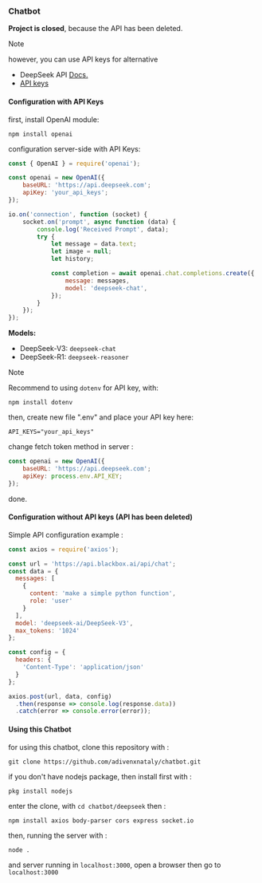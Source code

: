 ### Chatbot
**Project is closed**, because the API has been deleted.
>[!NOTE]
>however, you can use API keys for alternative

- DeepSeek API [Docs.](https://api-docs.deepseek.com/)
- [API keys](https://platform.deepseek.com/api_keys)

#### Configuration with API Keys
first, install OpenAI module:

    npm install openai

configuration server-side with API Keys:
```javascript
const { OpenAI } = require('openai');

const openai = new OpenAI({
    baseURL: 'https://api.deepseek.com';
    apiKey: 'your_api_keys';
});

io.on('connection', function (socket) {
    socket.on('prompt', async function (data) {
        console.log('Received Prompt', data);
        try {
            let message = data.text;
            let image = null;
            let history;

            const completion = await openai.chat.completions.create({
                message: messages,
                model: 'deepseek-chat',
            });
        }
    });
});
```

**Models:**
- DeepSeek-V3:  `deepseek-chat`
- DeepSeek-R1:  `deepseek-reasoner`

>[!NOTE]
> Recommend to using `dotenv` for API key, with:

    npm install dotenv

then, create new file ".env" and place your API key here:
```
API_KEYS="your_api_keys"
```

change fetch token method in server :
```javascript
const openai = new OpenAI({
    baseURL: 'https://api.deepseek.com';
    apiKey: process.env.API_KEY;
});
```
done.

#### Configuration without API keys (API has been deleted)
Simple API configuration example :
```javascript
const axios = require('axios');

const url = 'https://api.blackbox.ai/api/chat';
const data = {
  messages: [
    {
      content: 'make a simple python function',
      role: 'user'
    }
  ],
  model: 'deepseek-ai/DeepSeek-V3',
  max_tokens: '1024'
};

const config = {
  headers: {
    'Content-Type': 'application/json'
  }
};

axios.post(url, data, config)
  .then(response => console.log(response.data))
  .catch(error => console.error(error));
```

#### Using this Chatbot
for using this chatbot, clone this repository with :

    git clone https://github.com/adivenxnataly/chatbot.git

if you don't have nodejs package, then install first with :

    pkg install nodejs
    
enter the clone, with `cd chatbot/deepseek` then :

    npm install axios body-parser cors express socket.io

then, running the server with :

    node .

and server running in `localhost:3000`, open a browser then go to `localhost:3000`
